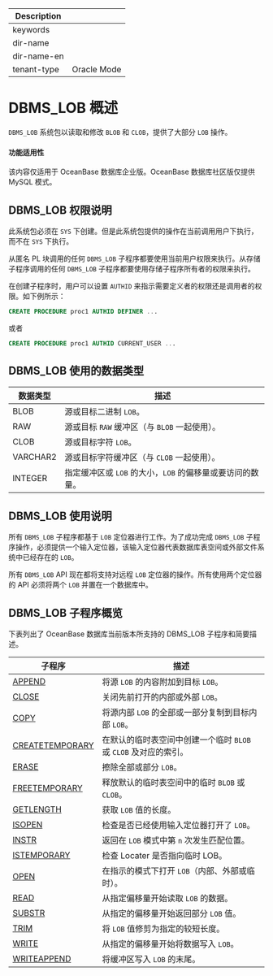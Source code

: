 | Description   |                 |
|---------------|-----------------|
| keywords      |                 |
| dir-name      |                 |
| dir-name-en   |                 |
| tenant-type   | Oracle Mode     |


# DBMS_LOB 概述

`DBMS_LOB` 系统包以读取和修改 `BLOB` 和 `CLOB`，提供了大部分 `LOB` 操作。

  <main id="notice" >
    <h4>功能适用性</h4>
    <p>该内容仅适用于 OceanBase 数据库企业版。OceanBase 数据库社区版仅提供 MySQL 模式。</p>
  </main>

DBMS_LOB 权限说明 
----------------------

此系统包必须在 `SYS` 下创建。但是此系统包提供的操作在当前调用用户下执行，而不在 `SYS` 下执行。

从匿名 PL 块调用的任何 `DBMS_LOB` 子程序都要使用当前用户权限来执行。从存储子程序调用的任何 `DBMS_LOB` 子程序都要使用存储子程序所有者的权限来执行。

在创建子程序时，用户可以设置 `AUTHID` 来指示需要定义者的权限还是调用者的权限。如下例所示：

```sql
CREATE PROCEDURE proc1 AUTHID DEFINER ...
```



或者

```sql
CREATE PROCEDURE proc1 AUTHID CURRENT_USER ...
```



DBMS_LOB 使用的数据类型 
-------------------------



| **数据类型** |               **描述**                |
|----------|-------------------------------------|
| BLOB     | 源或目标二进制 `LOB`。                      |
| RAW      | 源或目标 `RAW` 缓冲区（与 `BLOB` 一起使用）。      |
| CLOB     | 源或目标字符 `LOB`。                       |
| VARCHAR2 | 源或目标字符缓冲区（与 `CLOB` 一起使用）。           |
| INTEGER  | 指定缓冲区或 `LOB` 的大小，`LOB` 的偏移量或要访问的数量。 |



DBMS_LOB 使用说明 
----------------------

所有 `DBMS_LOB` 子程序都基于 `LOB` 定位器进行工作。为了成功完成 `DBMS_LOB` 子程序操作，必须提供一个输入定位器，该输入定位器代表数据库表空间或外部文件系统中已经存在的 `LOB`。

所有 `DBMS_LOB` API 现在都将支持对远程 `LOB` 定位器的操作。所有使用两个定位器的 API 必须将两个 `LOB` 并置在一个数据库中。

DBMS_LOB 子程序概览 
-----------------------

下表列出了 OceanBase 数据库当前版本所支持的 DBMS_LOB 子程序和简要描述。


|                            **子程序**                             |                  **描述**                  |
|----------------------------------------------------------------|------------------------------------------|
| [APPEND](../9300.dbms-lob-oracle/200.append-oracle.md)          | 将源 `LOB` 的内容附加到目标 `LOB`。                 |
| [CLOSE](../9300.dbms-lob-oracle/300.close-oracle.md)           | 关闭先前打开的内部或外部 `LOB`。                      |
| [COPY](../9300.dbms-lob-oracle/500.copy-oracle.md)            | 将源内部 `LOB` 的全部或一部分复制到目标内部 `LOB`。         |
| [CREATETEMPORARY](../9300.dbms-lob-oracle/600.createtemporary-oracle.md) | 在默认的临时表空间中创建一个临时 `BLOB` 或 `CLOB` 及对应的索引。 |
| [ERASE](../9300.dbms-lob-oracle/700.eraese-oracle.md)           | 擦除全部或部分 `LOB`。                           |
| [FREETEMPORARY](../9300.dbms-lob-oracle/800.freetemporary-oracle.md)   | 释放默认的临时表空间中的临时 `BLOB` 或 `CLOB`。          |
| [GETLENGTH](../9300.dbms-lob-oracle/900.getlength-oracle.md)       | 获取 `LOB` 值的长度。                           |
| [ISOPEN](../9300.dbms-lob-oracle/1000.isopen-oracle.md)          | 检查是否已经使用输入定位器打开了 `LOB`。                  |
| [INSTR](../9300.dbms-lob-oracle/1100.instr-oracle.md)           | 返回在 `LOB` 模式中第 `n` 次发生匹配位置。              |
| [ISTEMPORARY](1150.istemporary-of-oracle-mode.md)| 检查 Locater 是否指向临时 LOB。|
| [OPEN](../9300.dbms-lob-oracle/1200.open-oracle.md)            | 在指示的模式下打开 `LOB`（内部、外部或临时）。               |
| [READ](../9300.dbms-lob-oracle/1300.read-oracle.md)            | 从指定偏移量开始读取 `LOB` 的数据。                    |
| [SUBSTR](../9300.dbms-lob-oracle/1400.substr-oracle.md)          | 从指定的偏移量开始返回部分 `LOB` 值。                   |
| [TRIM](../9300.dbms-lob-oracle/1500.trim-oracle.md)            | 将 `LOB` 值修剪为指定的较短长度。                     |
| [WRITE](../9300.dbms-lob-oracle/1600.write-oracle.md)           | 从指定的偏移量开始将数据写入 `LOB`。                    |
| [WRITEAPPEND](../9300.dbms-lob-oracle/1700.writeappend-oracle.md)     | 将缓冲区写入 `LOB` 的末尾。                        |



